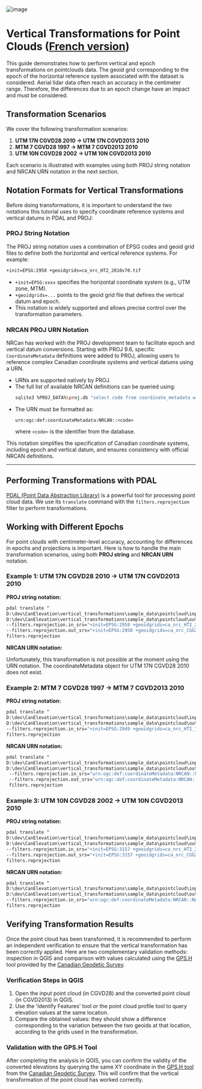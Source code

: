 ![image](https://github.com/user-attachments/assets/7fb631a8-8405-4592-9897-991f8123cd02)
# Vertical Transformations for Point Clouds ([French version](./pointcloud_transformations_FR.md))

This guide demonstrates how to perform vertical and epoch transformations on pointclouds data. The geoid grid corresponding to the epoch of the horizontal reference system associated with the dataset is considered. Aerial lidar data often reach an accuracy in the centimeter range. Therefore, the differences due to an epoch change have an impact and must be considered.

## Transformation Scenarios

We cover the following transformation scenarios:

1. **UTM 17N CGVD28 2010 → UTM 17N CGVD2013 2010**
2. **MTM 7 CGVD28 1997 → MTM 7 CGVD2013 2010**
3. **UTM 10N CGVD28 2002 → UTM 10N CGVD2013 2010**

Each scenario is illustrated with examples using both PROJ string notation and NRCAN URN notation in the next section.

## Notation Formats for Vertical Transformations

Before doing transformations, it is important to understand the two notations this tutorial uses to specify coordinate reference systems and vertical datums in PDAL and PROJ:

### PROJ String Notation

The PROJ string notation uses a combination of EPSG codes and geoid grid files to define both the horizontal and vertical reference systems. For example:

```bash
+init=EPSG:2958 +geoidgrids=ca_nrc_HT2_2010v70.tif
```

- `+init=EPSG:xxxx` specifies the horizontal coordinate system (e.g., UTM zone, MTM).
- `+geoidgrids=...` points to the geoid grid file that defines the vertical datum and epoch.
- This notation is widely supported and allows precise control over the transformation parameters.

### NRCAN PROJ URN Notation

NRCan has worked with the PROJ development team to facilitate epoch and vertical datum conversions. Starting with PROJ 9.6, specific `CoordinateMetadata` definitions were added to PROJ, allowing users to reference complex Canadian coordinate systems and vertical datums using a URN.

<!-- Some definitions are missing but can be added by running que following command:
```bash
sqlite3 %PROJ_DATA%\proj.db ".read D:\dev\CanElevation\vertical_transformations\scripts\additionnal_coordinateMetadata.sql"
``` -->


- URNs are supported natively by PROJ.
- The full list of available NRCAN definitions can be queried using:
  ```bash
  sqlite3 %PROJ_DATA%\proj.db "select code from coordinate_metadata where auth_name = 'NRCAN';"
  ```
- The URN must be formatted as:
  ```
  urn:ogc:def:coordinateMetadata:NRCAN::<code>
  ```
  where `<code>` is the identifier from the database.

This notation simplifies the specification of Canadian coordinate systems, including epoch and vertical datum, and ensures consistency with official NRCAN definitions.

---

## Performing Transformations with PDAL

[PDAL (Point Data Abstraction Library)](https://pdal.io/) is a powerful tool for processing point cloud data. We use its `translate` command with the `filters.reprojection` filter to perform transformations.

## Working with Different Epochs

For point clouds with centimeter-level accuracy, accounting for differences in epochs and projections is important. Here is how to handle the main transformation scenarios, using both **PROJ string** and **NRCAN URN** notation.

### Example 1: UTM 17N CGVD28 2010 → UTM 17N CGVD2013 2010

**PROJ string notation:**
```bash
pdal translate ^
D:\dev\CanElevation\vertical_transformations\sample_data\pointcloud\input_utm17n_cgvd28_2010.laz ^
D:\dev\CanElevation\vertical_transformations\sample_data\pointcloud\output_utm17n_cgvd2013_2010.laz ^
--filters.reprojection.in_srs="+init=EPSG:2958 +geoidgrids=ca_nrc_HT2_2010v70.tif" ^
--filters.reprojection.out_srs="+init=EPSG:2958 +geoidgrids=ca_nrc_CGG2013an83.tif" ^
filters.reprojection
```

**NRCAN URN notation:**
<!-- ```bash
pdal translate ^
D:\dev\CanElevation\vertical_transformations\sample_data\pointcloud\input_utm17n_cgvd28_2010.laz ^
D:\dev\CanElevation\vertical_transformations\sample_data\pointcloud\output_utm17n_cgvd2013_2010.laz ^
--filters.reprojection.in_srs="urn:ogc:def:coordinateMetadata:NRCAN::NAD83_CSRS_2010_UTM17_CGVD28_2010" ^
--filters.reprojection.out_srs="urn:ogc:def:coordinateMetadata:NRCAN::NAD83_CSRS_2010_UTM17_CGVD2013_2010" ^
filters.reprojection
``` -->
Unfortunately, this transformation is not possible at the moment using the URN notation. The coordinateMetadata object for UTM 17N CGVD28 2010 does not exist.

### Example 2: MTM 7 CGVD28 1997 → MTM 7 CGVD2013 2010

**PROJ string notation:**
```bash
pdal translate ^
D:\dev\CanElevation\vertical_transformations\sample_data\pointcloud\input_mtm7_cgvd28_1997.laz ^
D:\dev\CanElevation\vertical_transformations\sample_data\pointcloud\output_mtm7_cgvd2013_2010.laz ^
--filters.reprojection.in_srs="+init=EPSG:2949 +geoidgrids=ca_nrc_HT2_1997.tif" ^ --filters.reprojection.out_srs="+init=EPSG:2949 +geoidgrids=ca_nrc_CGG2013an83.tif" ^
filters.reprojection
```

**NRCAN URN notation:**
```bash
pdal translate ^
D:\dev\CanElevation\vertical_transformations\sample_data\pointcloud\input_mtm7_cgvd28_1997.laz ^
D:\dev\CanElevation\vertical_transformations\sample_data\pointcloud\output_mtm7_cgvd2013_2010.laz ^
 --filters.reprojection.in_srs="urn:ogc:def:coordinateMetadata:NRCAN::NAD83_CSRS_1997_MTM7_HT2_1997" ^
 --filters.reprojection.out_srs="urn:ogc:def:coordinateMetadata:NRCAN::NAD83_CSRS_2010_MTM7_CGVD2013_2010" ^
 filters.reprojection
```

### Example 3: UTM 10N CGVD28 2002 → UTM 10N CGVD2013 2010

<!-- Pour cette transformation, je m'attendais à ce que la transformation d'époque affecte également la position x, y.
C'est seulement le z qui change dans lle cas de la notation PROJ. J'ai validé avec gps-h et en utilisant HT2_2002_to_CGG2013, j'obtiens la même valeur de Z.
Avec la notation PROJ, nous utilisons le epsg générique pour l'horizontal alors je crois que le résultat est correct.

Avec la notation URN, la transformation se fait correctement. On peut valider le résultat en combinant TRX pour le x et y et GPS-H pour le Z.

Il faudrait revoir le format de ce tutoriel. Les transformations d'époques devraient être démontrées par l'utilisation des URN seulement. Il faudra également ajouter des définitions afin de couvrir tous les cas possibles.

!!! ATTENTION !!!

Il faut fermer QGIS chaque fois que les fichiers ont été modifié. Il faut également enlever les copc du répertoire. Autrement, QGIS affiche parfois les mauvaises coordonnées quand on fait un get feature info sur les points. J'ai perdu plusieurs heures avant de le trouver.

-->

**PROJ string notation:**
```bash
pdal translate ^
D:\dev\CanElevation\vertical_transformations\sample_data\pointcloud\input_utm10n_cgvd28_2002.laz ^
D:\dev\CanElevation\vertical_transformations\sample_data\pointcloud\output_utm10n_cgvd2013_2010.laz ^
--filters.reprojection.in_srs="+init=EPSG:3157 +geoidgrids=ca_nrc_HT2_2002v70.tif" ^
--filters.reprojection.out_srs="+init=EPSG:3157 +geoidgrids=ca_nrc_CGG2013an83.tif" ^
filters.reprojection
```

**NRCAN URN notation:**
```bash
pdal translate ^
D:\dev\CanElevation\vertical_transformations\sample_data\pointcloud\input_utm10n_cgvd28_2002.laz ^
D:\dev\CanElevation\vertical_transformations\sample_data\pointcloud\output_utm10n_cgvd2013_2010.laz ^
--filters.reprojection.in_srs="urn:ogc:def:coordinateMetadata:NRCAN::NAD83_CSRS_2002_UTM10_HT2_2002" ^ --filters.reprojection.out_srs="urn:ogc:def:coordinateMetadata:NRCAN::NAD83_CSRS_2010_UTM10_CGVD2013_2010" ^
filters.reprojection
```

## Verifying Transformation Results

Once the point cloud has been transformed, it is recommended to perform an independent verification to ensure that the vertical transformation has been correctly applied. Here are two complementary validation methods: inspection in QGIS and comparison with values calculated using the [GPS.H](https://webapp.csrs-scrs.nrcan-rncan.gc.ca/geod/tools-outils/gpsh.php) tool provided by the [Canadian Geodetic Survey](https://natural-resources.canada.ca/science-data/science-research/geomatics/geodetic-reference-systems).

### Verification Steps in QGIS

1. Open the input point cloud (in CGVD28) and the converted point cloud (in CGVD2013) in QGIS.
2. Use the 'Identify Features' tool or the point cloud profile tool to query elevation values at the same location.
3. Compare the obtained values: they should show a difference corresponding to the variation between the two geoids at that location, according to the grids used in the transformation.

### Validation with the GPS.H Tool

After completing the analysis in QGIS, you can confirm the validity of the converted elevations by querying the same XY coordinate in the [GPS.H tool](https://webapp.csrs-scrs.nrcan-rncan.gc.ca/geod/tools-outils/gpsh.php?locale=en) from the [Canadian Geodetic Survey](https://natural-resources.canada.ca/science-data/science-research/geomatics/geodetic-reference-systems). This will confirm that the vertical transformation of the point cloud has worked correctly.



